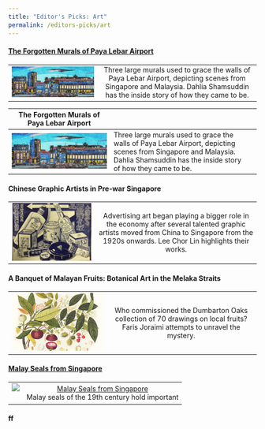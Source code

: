 ```yaml
---
title: "Editor's Picks: Art"
permalink: /editors-picks/art
---
```

#### [The Forgotten Murals of Paya Lebar Airport](https://biblioasia.nlb.gov.sg/vol-17/issue-2/jul-sep-2021/murals)

|                                                              |                                                              |
| :-----------------------------------------: | :------------------------------------: |
|[![Alt text for image on Isomer site](/images/vol-17-issue-2/murals/Mural_Main2.jpg)](https://biblioasia.nlb.gov.sg/vol-17/issue-2/jul-sep-2021/murals) | Three large murals used to grace the walls of Paya Lebar Airport, depicting scenes from Singapore and Malaysia. Dahlia Shamsuddin has the inside story of how they came to be.



| **The Forgotten Murals of Paya Lebar Airport**  |  |  |
| -------- | -------- | -------- |
| [![Alt text for image on Isomer site](/images/vol-17-issue-2/murals/Mural_Main2.jpg)](https://biblioasia.nlb.gov.sg/vol-17/issue-2/jul-sep-2021/murals)      | Three large murals used to grace the walls of Paya Lebar Airport, depicting scenes from Singapore and Malaysia. Dahlia Shamsuddin has the inside story of how they came to be.   |











#### Chinese Graphic Artists in Pre-war Singapore

|                                                              |                                                              |
| :---------------------: | :-------------------------------------: |
|[![Alt text for image on Isomer site](/images/vol-17-issue-2/chinesegraphic/ChineseGraphic_Main.jpg)](https://biblioasia.nlb.gov.sg/vol-17/issue-2/jul-sep-2021/chinese-artists) | Advertising art began playing a bigger role in the economy after several talented graphic artists moved from China to Singapore from the 1920s onwards. Lee Chor Lin highlights their works.

#### A Banquet of Malayan Fruits: Botanical Art in the Melaka Straits
|                                                              |                                                              |
| :-------------------------------------: | :-------------------------------------------------------: |
| [![Alt text for image on Isomer site](/images/Vol-17-issue-1/malayan-fruits/mangosteens.jpg)](https://biblioasia.nlb.gov.sg/vol-17/issue-1/apr-jun-2021/malayan-fruits) | Who commissioned the Dumbarton Oaks collection of 70 drawings on local fruits? Faris Joraimi attempts to unravel the mystery.




#### [Malay Seals from Singapore](https://biblioasia.nlb.gov.sg/vol-16/issue-1/apr-jun-020/malay-seals)
|                                                              |                                                              |
| :-------------------------------------: | :-------------------------------------------------------: |
| <img src="/images/Vol-16-issue-1/malay-seals/malay-seals-title.jpg"> <h4> |[Malay Seals from Singapore](https://biblioasia.nlb.gov.sg/vol-16/issue-1/apr-jun-2020/malay-seals)</h4><br>Malay seals of the 19th century hold important 


<h4>ff</h4>